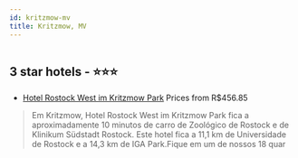```yaml
---
id: kritzmow-mv
title: Kritzmow, MV
---
```


<center><img src="https://i.travelapi.com/hotels/31000000/30410000/30404800/30404789/870a1a7b_z.jpg" alt="" /></center>


##  3 star hotels - ⭐️⭐️⭐️

-    [Hotel Rostock West im Kritzmow Park](https://www.hurb.com/br/aud/https://www.hurb.com/br/hotels/kritzmow/hotel-rostock-west-im-kritzmow-park-HT-8NQV?cmp=18055) Prices from R$456.85
   > Em Kritzmow, Hotel Rostock West im Kritzmow Park fica a aproximadamente 10 minutos de carro de Zoológico de Rostock e de Klinikum Südstadt Rostock.  Este hotel fica a 11,1 km de Universidade de Rostock e a 14,3 km de IGA Park.Fique em um de nossos 18 quar
